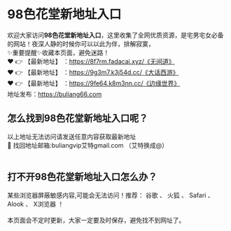 # 98色花堂新地址入口<br>
欢迎大家访问**98色花堂新地址入口**，这里收集了全网优质资源，是宅男宅女必备的网站！夜深人静的时候你可以以此为伴，排解寂寞，<br>
✨重要提醒✨收藏本页面，避免迷路！<br>
❤️ 👉 【最新地址】 ：https://8f7rm.fadacai.xyz/《无间道》<br>
❤️ 👉 【最新地址】 ：https://9g3m7.k3j54d.cc/《大话西游》<br>
❤️ 👉 【最新地址】 ：https://9fe64.k8m3nn.cc/《边缘世界》<br>
地址发布：https://buliang66.com<br>
## 怎么找到**98色花堂新地址入口**呢？<br>
以上地址无法访问请发送任意内容获取最新地址<br>
📧 找回地址邮箱:buliangvip艾特gmail.com （艾特换成@）<br><br>
## 打不开**98色花堂新地址入口**怎么办？
某些浏览器屏蔽敏感内容,可能会无法访问！推荐： 谷歌 、 火狐 、 Safari 、 Alook 、 X浏览器 ！<br><br>
本页面会不定时更新，大家一定要及时保存，避免找不到网址了。







